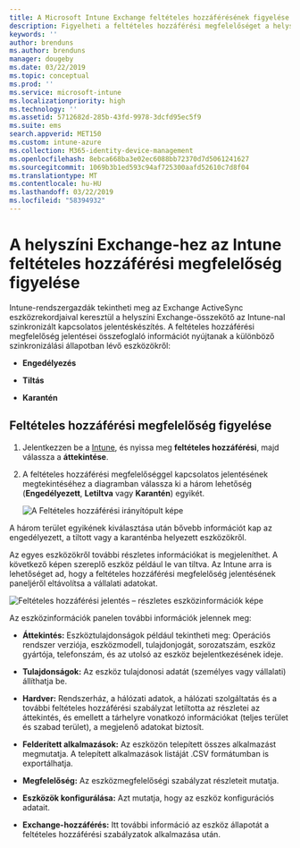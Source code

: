 ```yaml
---
title: A Microsoft Intune Exchange feltételes hozzáférésének figyelése |} A Microsoft Intune-ban
description: Figyelheti a feltételes hozzáférési megfelelőséget a helyszíni Exchange-hez és Exchange Online-hoz az Intune Azure Portal használatával.
keywords: ''
author: brenduns
ms.author: brenduns
manager: dougeby
ms.date: 03/22/2019
ms.topic: conceptual
ms.prod: ''
ms.service: microsoft-intune
ms.localizationpriority: high
ms.technology: ''
ms.assetid: 5712682d-285b-43fd-9978-3dcfd95ec5f9
ms.suite: ems
search.appverid: MET150
ms.custom: intune-azure
ms.collection: M365-identity-device-management
ms.openlocfilehash: 8ebca668ba3e02ec6088bb72370d7d5061241627
ms.sourcegitcommit: 1069b3b1ed593c94af725300aafd52610c7d8f04
ms.translationtype: MT
ms.contentlocale: hu-HU
ms.lasthandoff: 03/22/2019
ms.locfileid: "58394932"
---
```

# <a name="monitor-conditional-access-compliance-for-exchange-on-premises-in-intune"></a>A helyszíni Exchange-hez az Intune feltételes hozzáférési megfelelőség figyelése

Intune-rendszergazdák tekintheti meg az Exchange ActiveSync eszközrekordjaival keresztül a helyszíni Exchange-összekötő az Intune-nal szinkronizált kapcsolatos jelentéskészítés. A feltételes hozzáférési megfelelőség jelentései összefoglaló információt nyújtanak a különböző szinkronizálási állapotban lévő eszközökről:

- **Engedélyezés**

- **Tiltás**

- **Karantén**

## <a name="to-monitor-conditional-access-compliance"></a>Feltételes hozzáférési megfelelőség figyelése

1. Jelentkezzen be a [Intune](https://aka.ms/intuneportal), és nyissa meg **feltételes hozzáférési**, majd válassza a **áttekintése**.

2. A feltételes hozzáférési megfelelőséggel kapcsolatos jelentésének megtekintéséhez a diagramban válassza ki a három lehetőség (**Engedélyezett**, **Letiltva** vagy **Karantén**) egyikét.

   ![A Feltételes hozzáférési irányítópult képe](./media/CA-reporting-intune-1.png)

A három terület egyikének kiválasztása után bővebb információt kap az engedélyezett, a tiltott vagy a karanténba helyezett eszközökről.

Az egyes eszközökről további részletes információkat is megjeleníthet. A következő képen szereplő eszköz például le van tiltva. Az Intune arra is lehetőséget ad, hogy a feltételes hozzáférési megfelelőség jelentésének paneljéről eltávolítsa a vállalati adatokat.

![Feltételes hozzáférési jelentés – részletes eszközinformációk képe](./media/CA-reporting-intune-3.png)

Az eszközinformációk panelen további információk jelennek meg:

- **Áttekintés:** Eszköztulajdonságok például tekintheti meg: Operációs rendszer verziója, eszközmodell, tulajdonjogát, sorozatszám, eszköz gyártója, telefonszám, és az utolsó az eszköz bejelentkezésének ideje.

- **Tulajdonságok:** Az eszköz tulajdonosi adatát (személyes vagy vállalati) állíthatja be.

- **Hardver:** Rendszerház, a hálózati adatok, a hálózati szolgáltatás és a további feltételes hozzáférési szabályzat letiltotta az részletei az áttekintés, és emellett a tárhelyre vonatkozó információkat (teljes terület és szabad terület), a megjelenő adatokat biztosít.

- **Felderített alkalmazások:** Az eszközön telepített összes alkalmazást megmutatja. A telepített alkalmazások listáját .CSV formátumban is exportálhatja.

- **Megfelelőség:** Az eszközmegfelelőségi szabályzat részleteit mutatja.

- **Eszközök konfigurálása:** Azt mutatja, hogy az eszköz konfigurációs adatait.

- **Exchange-hozzáférés:** Itt további információ az eszköz állapotát a feltételes hozzáférési szabályzatok alkalmazása után.

